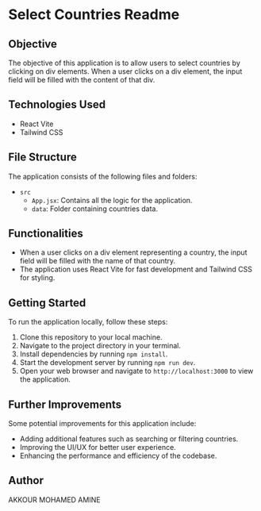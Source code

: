 # Select Countries Readme

## Objective
The objective of this application is to allow users to select countries by clicking on div elements. When a user clicks on a div element, the input field will be filled with the content of that div.

## Technologies Used
- React Vite
- Tailwind CSS

## File Structure
The application consists of the following files and folders:
- `src`
  - `App.jsx`: Contains all the logic for the application.
  - `data`: Folder containing countries data.

## Functionalities
- When a user clicks on a div element representing a country, the input field will be filled with the name of that country.
- The application uses React Vite for fast development and Tailwind CSS for styling.

## Getting Started
To run the application locally, follow these steps:
1. Clone this repository to your local machine.
2. Navigate to the project directory in your terminal.
3. Install dependencies by running `npm install`.
4. Start the development server by running `npm run dev`.
5. Open your web browser and navigate to `http://localhost:3000` to view the application.

## Further Improvements
Some potential improvements for this application include:
- Adding additional features such as searching or filtering countries.
- Improving the UI/UX for better user experience.
- Enhancing the performance and efficiency of the codebase.

## Author
AKKOUR MOHAMED AMINE

